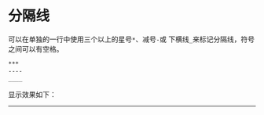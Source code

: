 # 分隔线

可以在单独的一行中使用三个以上的星号`*`、减号`-`或 下横线`_`来标记分隔线，符号之间可以有空格。

```markdown
***
----
____
```

显示效果如下：

--------------------------------

